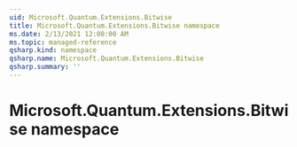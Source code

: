 ```yaml
---
uid: Microsoft.Quantum.Extensions.Bitwise
title: Microsoft.Quantum.Extensions.Bitwise namespace
ms.date: 2/13/2021 12:00:00 AM
ms.topic: managed-reference
qsharp.kind: namespace
qsharp.name: Microsoft.Quantum.Extensions.Bitwise
qsharp.summary: ''
---
```


# Microsoft.Quantum.Extensions.Bitwise namespace



